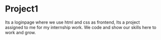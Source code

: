 # Project1
Its a loginpage where we use html and css as frontend,
Its a project assigned to me for my internship work.
We code and show our skills here to work and grow.
